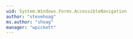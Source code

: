 ```yaml
---
uid: System.Windows.Forms.AccessibleNavigation
author: "stevehoag"
ms.author: "shoag"
manager: "wpickett"
---
```

